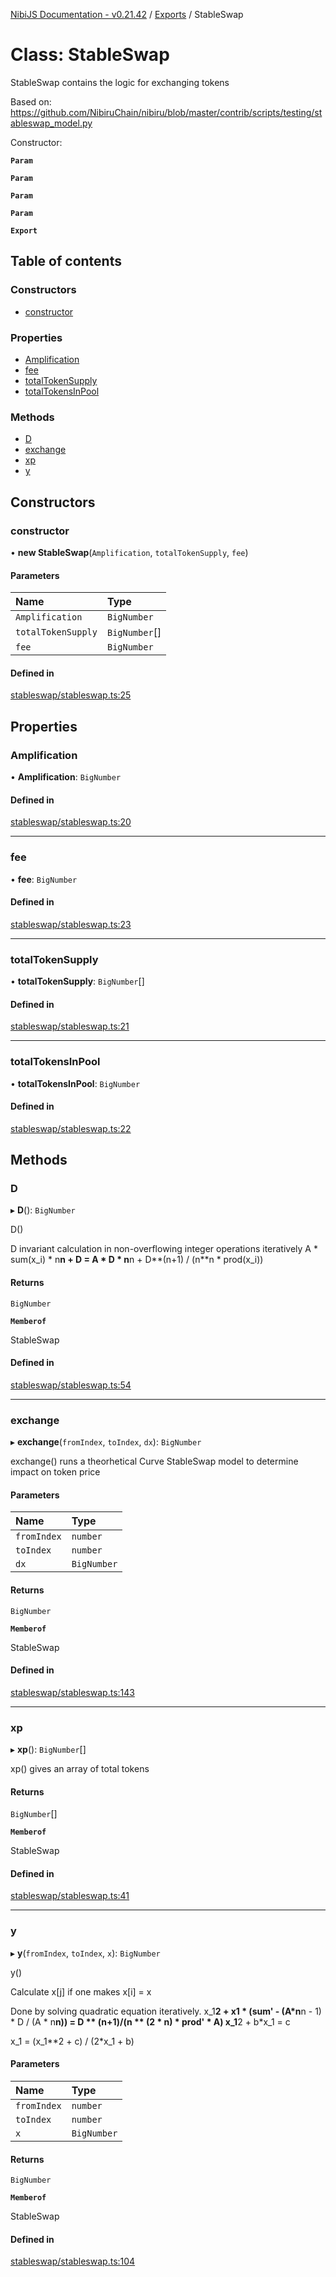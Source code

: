 [NibiJS Documentation - v0.21.42](../intro.md) / [Exports](../modules.md) / StableSwap

# Class: StableSwap

StableSwap contains the logic for exchanging tokens

Based on: https://github.com/NibiruChain/nibiru/blob/master/contrib/scripts/testing/stableswap_model.py

Constructor:

**`Param`**

**`Param`**

**`Param`**

**`Param`**

**`Export`**

## Table of contents

### Constructors

- [constructor](StableSwap.md#constructor)

### Properties

- [Amplification](StableSwap.md#amplification)
- [fee](StableSwap.md#fee)
- [totalTokenSupply](StableSwap.md#totaltokensupply)
- [totalTokensInPool](StableSwap.md#totaltokensinpool)

### Methods

- [D](StableSwap.md#d)
- [exchange](StableSwap.md#exchange)
- [xp](StableSwap.md#xp)
- [y](StableSwap.md#y)

## Constructors

### constructor

• **new StableSwap**(`Amplification`, `totalTokenSupply`, `fee`)

#### Parameters

| Name | Type |
| :------ | :------ |
| `Amplification` | `BigNumber` |
| `totalTokenSupply` | `BigNumber`[] |
| `fee` | `BigNumber` |

#### Defined in

[stableswap/stableswap.ts:25](https://github.com/NibiruChain/ts-sdk/blob/3e2dcd7/packages/nibijs/src/stableswap/stableswap.ts#L25)

## Properties

### Amplification

• **Amplification**: `BigNumber`

#### Defined in

[stableswap/stableswap.ts:20](https://github.com/NibiruChain/ts-sdk/blob/3e2dcd7/packages/nibijs/src/stableswap/stableswap.ts#L20)

___

### fee

• **fee**: `BigNumber`

#### Defined in

[stableswap/stableswap.ts:23](https://github.com/NibiruChain/ts-sdk/blob/3e2dcd7/packages/nibijs/src/stableswap/stableswap.ts#L23)

___

### totalTokenSupply

• **totalTokenSupply**: `BigNumber`[]

#### Defined in

[stableswap/stableswap.ts:21](https://github.com/NibiruChain/ts-sdk/blob/3e2dcd7/packages/nibijs/src/stableswap/stableswap.ts#L21)

___

### totalTokensInPool

• **totalTokensInPool**: `BigNumber`

#### Defined in

[stableswap/stableswap.ts:22](https://github.com/NibiruChain/ts-sdk/blob/3e2dcd7/packages/nibijs/src/stableswap/stableswap.ts#L22)

## Methods

### D

▸ **D**(): `BigNumber`

D()

D invariant calculation in non-overflowing integer operations iteratively
A * sum(x_i) * n**n + D = A * D * n**n + D**(n+1) / (n**n * prod(x_i))

#### Returns

`BigNumber`

**`Memberof`**

StableSwap

#### Defined in

[stableswap/stableswap.ts:54](https://github.com/NibiruChain/ts-sdk/blob/3e2dcd7/packages/nibijs/src/stableswap/stableswap.ts#L54)

___

### exchange

▸ **exchange**(`fromIndex`, `toIndex`, `dx`): `BigNumber`

exchange() runs a theorhetical Curve StableSwap model to determine impact on token price

#### Parameters

| Name | Type |
| :------ | :------ |
| `fromIndex` | `number` |
| `toIndex` | `number` |
| `dx` | `BigNumber` |

#### Returns

`BigNumber`

**`Memberof`**

StableSwap

#### Defined in

[stableswap/stableswap.ts:143](https://github.com/NibiruChain/ts-sdk/blob/3e2dcd7/packages/nibijs/src/stableswap/stableswap.ts#L143)

___

### xp

▸ **xp**(): `BigNumber`[]

xp() gives an array of total tokens

#### Returns

`BigNumber`[]

**`Memberof`**

StableSwap

#### Defined in

[stableswap/stableswap.ts:41](https://github.com/NibiruChain/ts-sdk/blob/3e2dcd7/packages/nibijs/src/stableswap/stableswap.ts#L41)

___

### y

▸ **y**(`fromIndex`, `toIndex`, `x`): `BigNumber`

y()

Calculate x[j] if one makes x[i] = x

Done by solving quadratic equation iteratively.
 x_1**2 + x1 * (sum' - (A*n**n - 1) * D / (A * n**n)) = D ** (n+1)/(n ** (2 * n) * prod' * A)
 x_1**2 + b*x_1 = c

 x_1 = (x_1**2 + c) / (2*x_1 + b)

#### Parameters

| Name | Type |
| :------ | :------ |
| `fromIndex` | `number` |
| `toIndex` | `number` |
| `x` | `BigNumber` |

#### Returns

`BigNumber`

**`Memberof`**

StableSwap

#### Defined in

[stableswap/stableswap.ts:104](https://github.com/NibiruChain/ts-sdk/blob/3e2dcd7/packages/nibijs/src/stableswap/stableswap.ts#L104)
